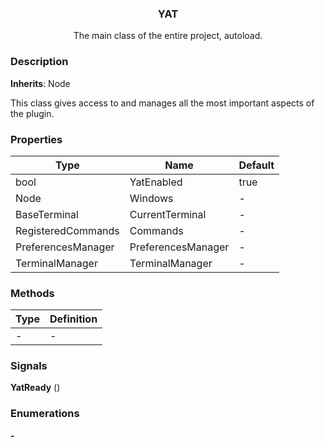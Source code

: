 <div align="center">
	<h3>YAT</h1>
	<p>The main class of the entire project, autoload.</p>
</div>

### Description

**Inherits**: Node

This class gives access to and manages all the most important aspects of the plugin.

### Properties

| Type               | Name               | Default |
| ------------------ | ------------------ | ------- |
| bool               | YatEnabled         | true    |
| Node               | Windows            | -       |
| BaseTerminal       | CurrentTerminal    | -       |
| RegisteredCommands | Commands           | -       |
| PreferencesManager | PreferencesManager | -       |
| TerminalManager    | TerminalManager    | -       |

### Methods

| Type | Definition |
| ---- | ---------- |
| -    | -          |

### Signals

**YatReady** ()

### Enumerations

**-**
